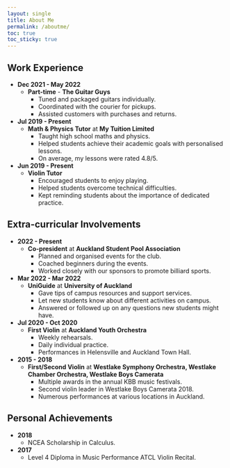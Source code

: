 ```yaml
---
layout: single
title: About Me
permalink: /aboutme/
toc: true
toc_sticky: true
---
```


<!-- ## Education

- **2019 - Present**

  - **University of Auckland**
    - Software, Bachelor of Engineering (Honours)

- **2014 - 2018**
  - **Westlake Boys High School**
    - CIE

## Internships

- **Nov 2021 - Dec 2021**

  - **Intern** at **Transactional AI**
    - User testing of PiggyCalc, a personal finance management tool developed by the Transactional AI team.
    - Worked with a team to do market and competitor analysis for PiggyCalc
    - Advertised PiggyCalc and connected with potential users.

- **Jun 2020 — Dec 2020**
  - **Frontend Developer** at **Lovelive Limited**
    - Reconstructed the UI of an Android food delivery app (Pincou). I worked closely with clients to design and implement UI and additional requirements.
    - Developed a real-time order allocation app for delivery drivers using the Flutter framework (Soda Runman). I contributed mainly to UI design and implementation.
    - Developed a social networking mobile app that allows users to organise events with their friends (Uni). I was responsible for instant messaging functionalities, working on both frontend and backend. -->

## Work Experience

- **Dec 2021 - May 2022**
  - **Part-time** - **The Guitar Guys**
    - Tuned and packaged guitars individually.
    - Coordinated with the courier for pickups.
    - Assisted customers with purchases and returns.
- **Jul 2019 - Present**
  - **Math & Physics Tutor** at **My Tuition Limited**
    - Taught high school maths and physics.
    - Helped students achieve their academic goals with personalised lessons.
    - On average, my lessons were rated 4.8/5.
- **Jun 2019 - Present**
  - **Violin Tutor**
    - Encouraged students to enjoy playing.
    - Helped students overcome technical difficulties.
    - Kept reminding students about the importance of dedicated practice.

## Extra-curricular Involvements

- **2022 - Present**
  - **Co-president** at **Auckland Student Pool Association**
    - Planned and organised events for the club.
    - Coached beginners during the events.
    - Worked closely with our sponsors to promote billiard sports.
- **Mar 2022 - Mar 2022**
  - **UniGuide** at **University of Auckland**
    - Gave tips of campus resources and support services.
    - Let new students know about different activities on campus.
    - Answered or followed up on any questions new students might have.
- **Jul 2020 - Oct 2020**
  - **First Violin** at **Auckland Youth Orchestra**
    - Weekly rehearsals.
    - Daily individual practice.
    - Performances in Helensville and Auckland Town Hall.
- **2015 - 2018**
  - **First/Second Violin** at **Westlake Symphony Orchestra, Westlake Chamber Orchestra, Westlake Boys Camerata**
    - Multiple awards in the annual KBB music festivals.
    - Second violin leader in Westlake Boys Camerata 2018.
    - Numerous performances at various locations in Auckland.

## Personal Achievements

- **2018**
  - NCEA Scholarship in Calculus.
- **2017**
  - Level 4 Diploma in Music Performance ATCL Violin Recital.

